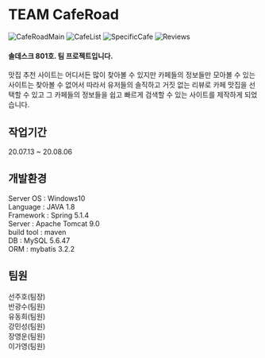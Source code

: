 # TEAM CafeRoad
![CafeRoadMain](https://user-images.githubusercontent.com/68097516/89489664-f8361d00-d7e5-11ea-8dd3-2e2b9e6b3731.jpg)
![CafeList](https://user-images.githubusercontent.com/68097516/89489755-29165200-d7e6-11ea-9814-bd50d92e6e06.jpg)
![SpecificCafe](https://user-images.githubusercontent.com/68097516/89489776-36334100-d7e6-11ea-852c-e34343a72529.jpg)
![Reviews](https://user-images.githubusercontent.com/68097516/89497453-5b7c7b00-d7f7-11ea-8b95-179db7ee1974.jpg)    


#### 솔데스크 801호. 팀 프로젝트입니다.   
 맛집 추천 사이트는 어디서든 많이 찾아볼 수 있지만 카페들의 정보들만 모아볼 수 있는 사이트는 찾아볼 수 없어서 따라서 유저들의 솔직하고 거짓 없는 리뷰로 카페 맛집을 선택할 수 있고 그 카페들의 정보들을 쉽고 빠르게 검색할 수 있는 사이트를 제작하게 되었습니다.   

## 작업기간
20.07.13 ~ 20.08.06

## 개발환경
Server OS : Windows10   
Language : JAVA 1.8   
Framework : Spring 5.1.4   
Server : Apache Tomcat 9.0   
build tool : maven   
DB : MySQL 5.6.47   
ORM : mybatis 3.2.2   

## 팀원
선주호(팀장)   
반광수(팀원)   
유동희(팀원)   
강민성(팀원)   
장영운(팀원)   
이가영(팀원)   

